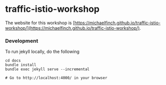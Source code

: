 # traffic-istio-workshop
The website for this workshop is [https://michaelfinch.github.io/traffic-istio-workshop/](https://michaelfinch.github.io/traffic-istio-workshop/).

### Development
To run jekyll locally, do the following
```
cd docs
bundle install
bundle exec jekyll serve --incremental

# Go to http://localhost:4000/ in your browser
```
